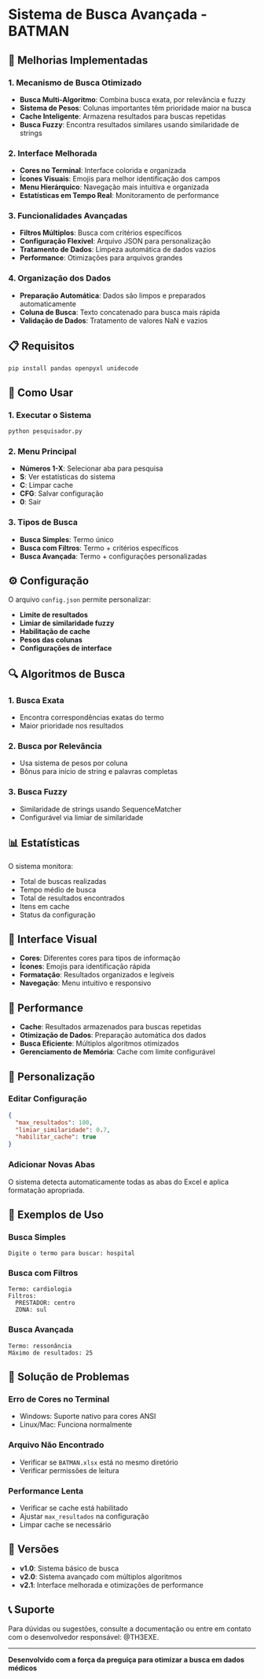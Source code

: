# Sistema de Busca Avançada - BATMAN

## 🚀 Melhorias Implementadas

### 1. **Mecanismo de Busca Otimizado**
- **Busca Multi-Algoritmo**: Combina busca exata, por relevância e fuzzy
- **Sistema de Pesos**: Colunas importantes têm prioridade maior na busca
- **Cache Inteligente**: Armazena resultados para buscas repetidas
- **Busca Fuzzy**: Encontra resultados similares usando similaridade de strings

### 2. **Interface Melhorada**
- **Cores no Terminal**: Interface colorida e organizada
- **Ícones Visuais**: Emojis para melhor identificação dos campos
- **Menu Hierárquico**: Navegação mais intuitiva e organizada
- **Estatísticas em Tempo Real**: Monitoramento de performance

### 3. **Funcionalidades Avançadas**
- **Filtros Múltiplos**: Busca com critérios específicos
- **Configuração Flexível**: Arquivo JSON para personalização
- **Tratamento de Dados**: Limpeza automática de dados vazios
- **Performance**: Otimizações para arquivos grandes

### 4. **Organização dos Dados**
- **Preparação Automática**: Dados são limpos e preparados automaticamente
- **Coluna de Busca**: Texto concatenado para busca mais rápida
- **Validação de Dados**: Tratamento de valores NaN e vazios

## 📋 Requisitos

```bash
pip install pandas openpyxl unidecode
```

## 🎯 Como Usar

### 1. **Executar o Sistema**
```bash
python pesquisador.py
```

### 2. **Menu Principal**
- **Números 1-X**: Selecionar aba para pesquisa
- **S**: Ver estatísticas do sistema
- **C**: Limpar cache
- **CFG**: Salvar configuração
- **0**: Sair

### 3. **Tipos de Busca**
- **Busca Simples**: Termo único
- **Busca com Filtros**: Termo + critérios específicos
- **Busca Avançada**: Termo + configurações personalizadas

## ⚙️ Configuração

O arquivo `config.json` permite personalizar:

- **Limite de resultados**
- **Limiar de similaridade fuzzy**
- **Habilitação de cache**
- **Pesos das colunas**
- **Configurações de interface**

## 🔍 Algoritmos de Busca

### 1. **Busca Exata**
- Encontra correspondências exatas do termo
- Maior prioridade nos resultados

### 2. **Busca por Relevância**
- Usa sistema de pesos por coluna
- Bônus para início de string e palavras completas

### 3. **Busca Fuzzy**
- Similaridade de strings usando SequenceMatcher
- Configurável via limiar de similaridade

## 📊 Estatísticas

O sistema monitora:
- Total de buscas realizadas
- Tempo médio de busca
- Total de resultados encontrados
- Itens em cache
- Status da configuração

## 🎨 Interface Visual

- **Cores**: Diferentes cores para tipos de informação
- **Ícones**: Emojis para identificação rápida
- **Formatação**: Resultados organizados e legíveis
- **Navegação**: Menu intuitivo e responsivo

## 🚀 Performance

- **Cache**: Resultados armazenados para buscas repetidas
- **Otimização de Dados**: Preparação automática dos dados
- **Busca Eficiente**: Múltiplos algoritmos otimizados
- **Gerenciamento de Memória**: Cache com limite configurável

## 🔧 Personalização

### Editar Configuração
```json
{
  "max_resultados": 100,
  "limiar_similaridade": 0.7,
  "habilitar_cache": true
}
```

### Adicionar Novas Abas
O sistema detecta automaticamente todas as abas do Excel e aplica formatação apropriada.

## 📝 Exemplos de Uso

### Busca Simples
```
Digite o termo para buscar: hospital
```

### Busca com Filtros
```
Termo: cardiologia
Filtros:
  PRESTADOR: centro
  ZONA: sul
```

### Busca Avançada
```
Termo: ressonância
Máximo de resultados: 25
```

## 🐛 Solução de Problemas

### Erro de Cores no Terminal
- Windows: Suporte nativo para cores ANSI
- Linux/Mac: Funciona normalmente

### Arquivo Não Encontrado
- Verificar se `BATMAN.xlsx` está no mesmo diretório
- Verificar permissões de leitura

### Performance Lenta
- Verificar se cache está habilitado
- Ajustar `max_resultados` na configuração
- Limpar cache se necessário

## 🔄 Versões

- **v1.0**: Sistema básico de busca
- **v2.0**: Sistema avançado com múltiplos algoritmos
- **v2.1**: Interface melhorada e otimizações de performance

## 📞 Suporte

Para dúvidas ou sugestões, consulte a documentação ou entre em contato com o desenvolvedor responsável: @TH3EXE.

---


**Desenvolvido com a força da preguiça para otimizar a busca em dados médicos** 
